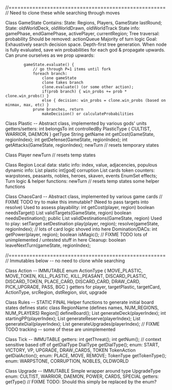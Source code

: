 //=====================================================
// Need to clone these while searching through moves

Class GameState
    Contains:
        State: Regions, Players, GameState lastRound;
        State: oldWorldDeck, oldWorldDrawn, oldWorldTrack
        State info: gamePhase, endGamePhase, activePlayer, currentRegion;
        Tree traversal: probability
        Should be removed: actionQueue
    Majority of turn logic
    Goal: Exhaustively search decision space.
        Depth-first tree generation.
        When node is fully evaluated, save win probabilities for each god & propagate upwards.
            Can prune ourselves as we prop upwards:
            
            gameState.evaluate() {
                // go through P=1 items until fork
                foreach branch:
                    clone gameState
                    clone takes branch
                    clone.evaluate() (or some other action);
                    if(prob branch) { win_probs += prob * clone.win_probs() }
                    else { decision: win_probs = clone.win_probs (based on minmax, max, etc) }
                prune branches, return
                    makeDecision() or calculateProbabilities

Class Plastic -- Abstract class, implemented by various gods' units
    getters/setters:
        int belongsTo
        int controlledBy
        PlasticType { CULTIST, WARRIOR, DAEMON } getType
        String getName
        int getCost(GameState, regionIndex);
        int getDefense(GameState, regionIndex);
        int getAttacks(GameState, regionIndex);
    newTurn // resets temporary states

Class Player
    newTurn // resets temp states

Class Region
    Local data:
        static info: index, value, adjacencies, populous
        dynamic info:
            List<Plastic> plastic
            int[god] corruption
            List<ChaosCard> cards
        token counters: warpstones, peasants, nobles, heroes, skaven, events
        EnumSet<RegionEffect> effects;
    Turn logic & helper functions:
        newTurn // resets temp states
        some helper functions

Class ChaosCard -- Abstract class, implemented by various game cards
    // FIXME TODO try to make this immutable? (Need to pass targets into resolve)
    Used to assess playability:
        int getCost(player, region)
        boolean needsTarget()
        List<Integer> validTargets(GameState, region)
        boolean needsDestination();
        public List<Integer> validDestinations(GameState, region)
    Used to play:
        setTarget
        setDestination
        play(player, region);
        resolve(gameState, regionIndex); // lots of card logic shoved into here
    Domination/DACs:
        int getPower(player, region);
        boolean isMagic();
        // FIXME TODO lots of unimplemented / untested stuff in here
    Cleanup:
        boolean leaveNextTurn(gameState, regionIndex);

//=====================================================
// Immutables below -- no need to clone while searching

Class Action -- IMMUTABLE
    enum ActionType { MOVE_PLASTIC, MOVE_TOKEN,	KILL_PLASTIC, KILL_PEASANT, DISCARD_PLASTIC, DISCARD_TOKEN,
            PLACE_CARD, DISCARD_CARD, DRAW_CARD, PICK_UPGRADE, PASS, BGC }
    getters for player, targetPlastic, targetCard, ActionType, srcRegion, dstRegion, slot, upgrade

Class Rules -- STATIC FINAL
    Helper functions to generate initial board states
    defines static class RegionName (defines names, NUM_REGIONS, NUM_PLAYERS)
    Region[] defineBoard();
    List<ChaosCard> generateDeck(playerIndex);
    int startingPP(playerIndex);
    List<Plastic> generateReserve(playerIndex);
    List<Tick> generateDial(playerIndex);
    List<Upgrade> generateUpgrades(playerIndex);
        // FIXME TODO tracking -- some of these are unimplemented

Class Tick -- IMMUTABLE
    getters:
        int getThreat();
        int getNum(); // context sensitive based off of getDialType
        DialType getDialType(); enum: START, VICTORY, VP, UPGRADE, DRAW_CARDS, TOKEN
        TokenAction getDialAction(); enum: PLACE, MOVE, REMOVE;
        TokenType getTokenType(); enum: WARPSTONE, CORRUPTION, NOBLES, OLDWORLD

Class Upgrade -- IMMUTABLE
    Simple wrapper around type UpgradeType enum: CULTIST, WARRIOR, DAEMON, POWER, CARDS, SPECIAL
    getters: getType()
    // FIXME TODO: Should this simply be replaced by the enum?
